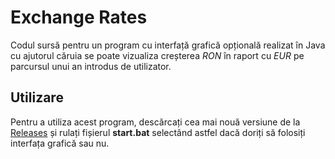# Exchange Rates 

Codul sursă pentru un program cu interfață grafică opțională realizat în Java cu ajutorul căruia se poate vizualiza creșterea *RON* în raport cu *EUR* pe parcursul unui an introdus de utilizator.

## Utilizare
Pentru a utiliza acest program, descărcați cea mai nouă versiune de la [Releases](https://github.com/andyalexa/Exchange/releases/tag/v1.0) și rulați fișierul **start.bat** selectând astfel dacă doriți să folosiți interfața grafică sau nu.
